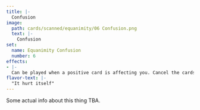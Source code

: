 ```yaml
---
title: |-
  Confusion
image: 
  path: cards/scanned/equanimity/06 Confusion.png
  text: |-
    Confusion
set:
  name: Equanimity Confusion
  number: 6
effects: 
- |-
  Can be played when a positive card is affecting you. Cancel the cards effect.
flavor-text: |-
  "It hurt itself"
---
```

Some actual info about this thing TBA.

